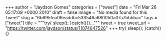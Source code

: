 
+++
author = "Jaydson Gomes"
categories = ["tweet"]
date = "Fri Mar 26 05:17:09 +0000 2010"
draft = false
image = "No media found for this Tweet"
slug = "6b695fea06eaddbc533546a680050a07a7bbbbac"
tags = ["tweet"]
title = """try{ sleep(); }catch(){}..."""
tweet = true
tweet_url = "https://twitter.com/jaydson/status/11074647526"
+++
try{ sleep(); }catch(){}
